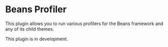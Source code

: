 # Beans Profiler

This plugin allows you to run various profilers for the Beans framework and any of its child themes.

This plugin is in development.

